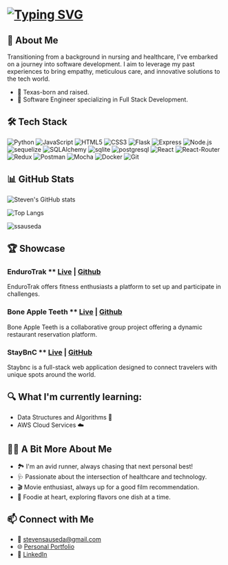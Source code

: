 <!--
### Hello, I'm Steven 👋
-->
# [![Typing SVG](https://readme-typing-svg.herokuapp.com?font=Fira+Code&pause=1000&color=007FFF&width=550&lines=Hi+I'm+Steven%2C+A+Full+Stack+Software+Engineer)](https://git.io/typing-svg)


## 🌱 About Me
Transitioning from a background in nursing and healthcare, I've embarked on a journey into software development. I aim to leverage my past experiences to bring empathy, meticulous care, and innovative solutions to the tech world.

- 📍 Texas-born and raised.
- 💼 Software Engineer specializing in Full Stack Development.

## 🛠 Tech Stack
![Python](https://img.shields.io/badge/Python-3776AB?style=for-the-badge&logo=python&logoColor=white)
![JavaScript](https://img.shields.io/badge/JavaScript-F7DF1E?style=for-the-badge&logo=javascript&logoColor=black)
![HTML5](https://img.shields.io/badge/HTML5-E34F26?style=for-the-badge&logo=html5&logoColor=white)
![CSS3](https://img.shields.io/badge/CSS3-1572B6?style=for-the-badge&logo=css3&logoColor=white)
![Flask](https://img.shields.io/badge/Flask-000000?style=for-the-badge&logo=flask&logoColor=white)
![Express](https://img.shields.io/badge/Express.js-404D59?style=for-the-badge)
![Node.js](https://img.shields.io/static/v1?style=for-the-badge&message=Node.js&color=339933&logo=Node.js&logoColor=FFFFFF&label=)
![sequelize](https://img.shields.io/badge/sequelize-323330?style=for-the-badge&logo=sequelize&logoColor=blue)
![SQLAlchemy](https://img.shields.io/static/v1?style=for-the-badge&message=SQLAlchemy&color=D71F00&logo=SQLAlchemy&logoColor=FFFFFF&label=)
![sqlite](https://img.shields.io/badge/SQLite-07405E?style=for-the-badge&logo=sqlite&logoColor=white)
![postgresql](https://img.shields.io/badge/PostgreSQL-316192?style=for-the-badge&logo=postgresql&logoColor=white)
![React](https://img.shields.io/badge/React-20232A?style=for-the-badge&logo=react&logoColor=61DAFB)
![React-Router](https://img.shields.io/badge/React_Router-CA4245?style=for-the-badge&logo=react-router&logoColor=white)
![Redux](https://img.shields.io/badge/Redux-593D88?style=for-the-badge&logo=redux&logoColor=white)
![Postman](https://img.shields.io/static/v1?style=for-the-badge&message=Postman&color=FF6C37&logo=Postman&logoColor=FFFFFF&label=)
![Mocha](https://img.shields.io/static/v1?style=for-the-badge&message=Mocha&color=8D6748&logo=Mocha&logoColor=FFFFFF&label=)
![Docker](https://img.shields.io/static/v1?style=for-the-badge&message=Docker&color=2496ED&logo=Docker&logoColor=FFFFFF&label=)
![Git](https://img.shields.io/static/v1?style=for-the-badge&message=Git&color=F05032&logo=Git&logoColor=FFFFFF&label=)


## 📊 GitHub Stats
![Steven's GitHub stats](https://github-readme-stats.vercel.app/api?username=ssauseda&show_icons=true&theme=dracula&count_private=true)

![Top Langs](https://github-readme-stats.vercel.app/api/top-langs/?username=ssauseda&layout=compact)

<p><img align="center" src="https://github-readme-streak-stats.herokuapp.com/?user=ssauseda&" alt="ssauseda" /></p>

## 🏆 Showcase
### EnduroTrak ** [Live](https://endurotrak.onrender.com/) | [Github](https://github.com/SSauseda/endurotrak)
  EnduroTrak offers fitness enthusiasts a platform to set up and participate in challenges.
### Bone Apple Teeth ** [Live](https://table-tango.onrender.com/) | [Github](https://github.com/bergmazz/open_table)
  Bone Apple Teeth is a collaborative group project offering a dynamic restaurant reservation platform.
### StayBnC ** [Live](https://staybnc.onrender.com/) | [GitHub](https://github.com/SSauseda/Staybnc)
  Staybnc is a full-stack web application designed to connect travelers with unique spots around the world.

##  🔍  What I'm currently learning:
- Data Structures and Algorithms 🤖
- AWS Cloud Services ☁️

## 🏃‍♂️ A Bit More About Me
- 🏞️ I'm an avid runner, always chasing that next personal best!
- 🩺 Passionate about the intersection of healthcare and technology.
- 🎬 Movie enthusiast, always up for a good film recommendation.
- 🍔 Foodie at heart, exploring flavors one dish at a time.


## 📫 Connect with Me
- 📧 [stevensauseda@gmail.com](stevensauseda@gmail.com)
- 🌐 [Personal Portfolio](http://www.stevensauseda.com)
- 💼 [LinkedIn](https://www.linkedin.com/in/stevensauseda/)

<!--
**SSauseda/ssauseda** is a ✨ _special_ ✨ repository because its `README.md` (this file) appears on your GitHub profile.

Here are some ideas to get you started:

- 🔭 I’m currently working on ...
- 🌱 I’m currently learning ...
- 👯 I’m looking to collaborate on ...
- 🤔 I’m looking for help with ...
- 💬 Ask me about ...
- 📫 How to reach me: ...
- 😄 Pronouns: ...
- ⚡ Fun fact: ...
-->
